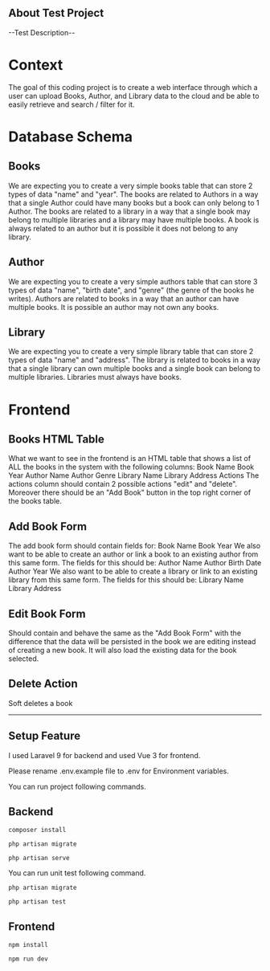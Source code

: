 ## About Test Project

--Test Description--

# Context

The goal of this coding project is to create a web interface through which a user can upload Books, Author, and Library data to the cloud and be able to easily retrieve and search / filter for it.

# Database Schema

## Books

We are expecting you to create a very simple books table that can store 2 types of data "name" and "year". The books are related to Authors in a way that a single Author could have many books but a book can only belong to 1 Author. The books are related to a library in a way that a single book may belong to multiple libraries and a library may have multiple books. A book is always related to an author but it is possible it does not belong to any library.

## Author

We are expecting you to create a very simple authors table that can store 3 types of data "name", "birth date", and "genre" (the genre of the books he writes). Authors are related to books in a way that an author can have multiple books. It is possible an author may not own any books.

## Library

We are expecting you to create a very simple library table that can store 2 types of data "name" and "address". The library is related to books in a way that a single library can own multiple books and a single book can belong to multiple libraries. Libraries must always have books.

# Frontend

## Books HTML Table

What we want to see in the frontend is an HTML table that shows a list of ALL the books in the system with the following columns:
Book Name
Book Year
Author Name
Author Genre
Library Name
Library Address
Actions
The actions column should contain 2 possible actions "edit" and "delete". Moreover there should be an "Add Book" button in the top right corner of the books table.

## Add Book Form

The add book form should contain fields for:
Book Name
Book Year
We also want to be able to create an author or link a book to an existing author from this same form. The fields for this should be:
Author Name
Author Birth Date
Author Year
We also want to be able to create a library or link to an existing library from this same form. The fields for this should be:
Library Name
Library Address

## Edit Book Form

Should contain and behave the same as the "Add Book Form" with the difference that the data will be persisted in the book we are editing instead of creating a new book. It will also load the existing data for the book selected.

## Delete Action

Soft deletes a book

---

## Setup Feature

I used Laravel 9 for backend and used Vue 3 for frontend.

Please rename .env.example file to .env for Environment variables.

You can run project following commands.

## Backend

```
composer install
```

```
php artisan migrate
```

```
php artisan serve
```

You can run unit test following command.

```
php artisan migrate
```
```
php artisan test
```

## Frontend

```
npm install
```

```
npm run dev
```

